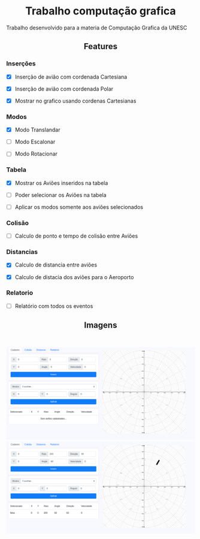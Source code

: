 <h1 align="center">Trabalho computação grafica</h1>

Trabalho desenvolvido para a materia de Computação Grafica da UNESC

<h2 align="center">Features</h2>

### Inserções

- [x] Inserção de avião com cordenada Cartesiana

- [x] Inserção de avião com cordenada Polar

- [x] Mostrar no grafico usando cordenas Cartesianas

### Modos

- [x] Modo Translandar

- [ ] Modo Escalonar

- [ ] Modo Rotacionar


### Tabela

- [x] Mostrar os Aviões inseridos na tabela

- [ ] Poder selecionar os Aviões na tabela

- [ ] Aplicar os modos somente aos aviões selecionados


### Colisão 

- [ ] Calculo de ponto e tempo de colisão entre Aviões


### Distancias

- [X] Calculo de distancia entre aviões

- [x] Calculo de distacia dos aviões para o Aeroporto

### Relatorio

- [ ] Relatório com todos os eventos

<h2 align="center">Imagens</div><br><br>

![1](.github/1.png)
![2](.github/2.png)
